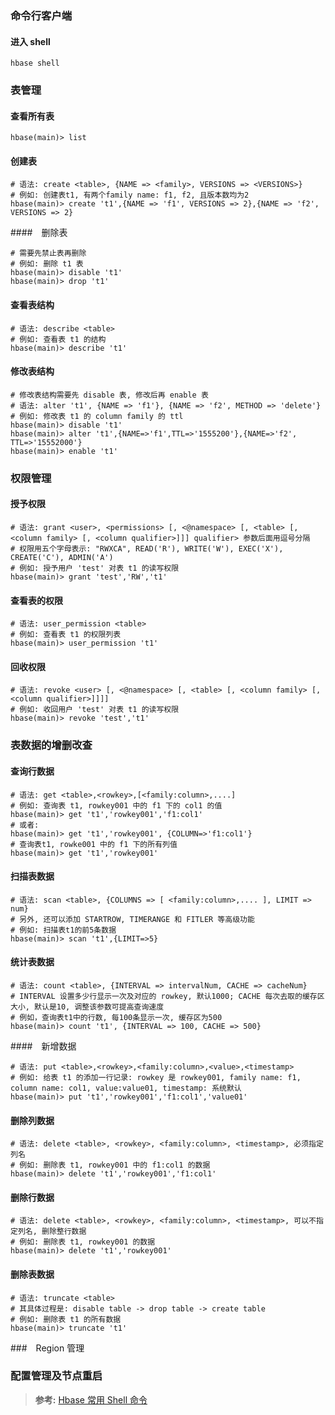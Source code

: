 ### 命令行客户端
#### 进入 shell
```
hbase shell
```

### 表管理
#### 查看所有表
```
hbase(main)> list
```
#### 创建表
```
# 语法: create <table>, {NAME => <family>, VERSIONS => <VERSIONS>}
# 例如: 创建表t1, 有两个family name: f1, f2, 且版本数均为2
hbase(main)> create 't1',{NAME => 'f1', VERSIONS => 2},{NAME => 'f2', VERSIONS => 2}
```
####　删除表
```
# 需要先禁止表再删除
# 例如: 删除 t1 表
hbase(main)> disable 't1'
hbase(main)> drop 't1'
```
#### 查看表结构
```
# 语法: describe <table>
# 例如: 查看表 t1 的结构
hbase(main)> describe 't1'
```
#### 修改表结构
```
# 修改表结构需要先 disable 表, 修改后再 enable 表
# 语法: alter 't1', {NAME => 'f1'}, {NAME => 'f2', METHOD => 'delete'}
# 例如: 修改表 t1 的 column family 的 ttl
hbase(main)> disable 't1'
hbase(main)> alter 't1',{NAME=>'f1',TTL=>'1555200'},{NAME=>'f2', TTL=>'15552000'}
hbase(main)> enable 't1'
```

### 权限管理
#### 授予权限
```
# 语法: grant <user>, <permissions> [, <@namespace> [, <table> [, <column family> [, <column qualifier>]]] qualifier> 参数后面用逗号分隔
# 权限用五个字母表示: "RWXCA", READ('R'), WRITE('W'), EXEC('X'), CREATE('C'), ADMIN('A')
# 例如: 授予用户 'test' 对表 t1 的读写权限
hbase(main)> grant 'test','RW','t1'
```
#### 查看表的权限
```
# 语法: user_permission <table>
# 例如: 查看表 t1 的权限列表
hbase(main)> user_permission 't1'
```
#### 回收权限
```
# 语法: revoke <user> [, <@namespace> [, <table> [, <column family> [, <column qualifier>]]]]
# 例如: 收回用户 'test' 对表 t1 的读写权限
hbase(main)> revoke 'test','t1'
```

### 表数据的增删改查
#### 查询行数据
```
# 语法: get <table>,<rowkey>,[<family:column>,....]
# 例如: 查询表 t1, rowkey001 中的 f1 下的 col1 的值
hbase(main)> get 't1','rowkey001','f1:col1'
# 或者:
hbase(main)> get 't1','rowkey001', {COLUMN=>'f1:col1'}
# 查询表t1, rowke001 中的 f1 下的所有列值
hbase(main)> get 't1','rowkey001'
```
#### 扫描表数据
```
# 语法: scan <table>, {COLUMNS => [ <family:column>,.... ], LIMIT => num}
# 另外, 还可以添加 STARTROW, TIMERANGE 和 FITLER 等高级功能
# 例如: 扫描表t1的前5条数据
hbase(main)> scan 't1',{LIMIT=>5}
```
#### 统计表数据
```
# 语法: count <table>, {INTERVAL => intervalNum, CACHE => cacheNum}
# INTERVAL 设置多少行显示一次及对应的 rowkey, 默认1000; CACHE 每次去取的缓存区大小, 默认是10, 调整该参数可提高查询速度
# 例如，查询表t1中的行数, 每100条显示一次, 缓存区为500
hbase(main)> count 't1', {INTERVAL => 100, CACHE => 500}
```
####　新增数据
```
# 语法: put <table>,<rowkey>,<family:column>,<value>,<timestamp>
# 例如: 给表 t1 的添加一行记录: rowkey 是 rowkey001, family name: f1, column name: col1, value:value01, timestamp: 系统默认
hbase(main)> put 't1','rowkey001','f1:col1','value01'
```
#### 删除列数据
```
# 语法: delete <table>, <rowkey>, <family:column>, <timestamp>, 必须指定列名
# 例如: 删除表 t1, rowkey001 中的 f1:col1 的数据
hbase(main)> delete 't1','rowkey001','f1:col1'
```
#### 删除行数据
```
# 语法: delete <table>, <rowkey>, <family:column>, <timestamp>, 可以不指定列名, 删除整行数据
# 例如: 删除表 t1, rowkey001 的数据
hbase(main)> delete 't1','rowkey001'
```
#### 删除表数据
```
# 语法: truncate <table>
# 其具体过程是: disable table -> drop table -> create table
# 例如: 删除表 t1 的所有数据
hbase(main)> truncate 't1'
```

###　Region 管理

### 配置管理及节点重启

> **参考:**
[Hbase 常用 Shell 命令](http://www.cnblogs.com/nexiyi/p/hbase_shell.html)
